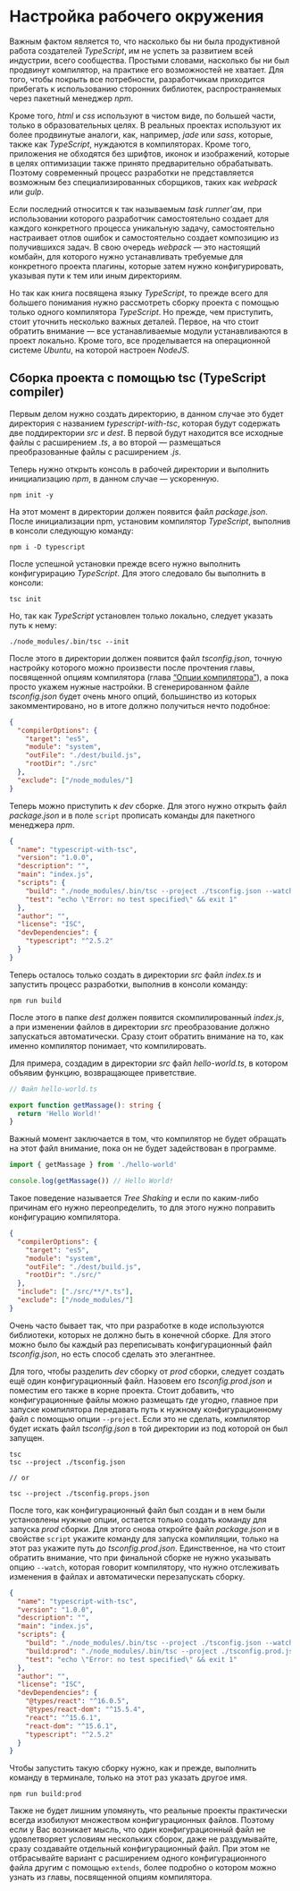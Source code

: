 # Настройка рабочего окружения

Важным фактом является то, что насколько бы ни была продуктивной работа создателей _TypeScript_, им не успеть за развитием всей индустрии, всего сообщества. Простыми словами, насколько бы ни был продвинут компилятор, на практике его возможностей не хватает. Для того, чтобы покрыть все потребности, разработчикам приходится прибегать к использованию сторонних библиотек, распространяемых через пакетный менеджер _npm_.

Кроме того, _html_ и _css_ используют в чистом виде, по большей части, только в образовательных целях. В реальных проектах используют их более продвинутые аналоги, как, например, _jade_ или _sass_, которые, также как _TypeScript_, нуждаются в компиляторах. Кроме того, приложения не обходятся без шрифтов, иконок и изображений, которые в целях оптимизации также принято предварительно обрабатывать. Поэтому современный процесс разработки не представляется возможным без специализированных сборщиков, таких как _webpack_ или _gulp_.

Если последний относится к так называемым _task runner’ам_, при использовании которого разработчик самостоятельно создает для каждого конкретного процесса уникальную задачу, самостоятельно настраивает отлов ошибок и самостоятельно создает композицию из получившихся задач. В свою очередь _webpack_ — это настоящий комбайн, для которого нужно устанавливать требуемые для конкретного проекта плагины, которые затем нужно конфигурировать, указывая пути к тем или иным директориям.

Но так как книга посвящена языку _TypeScript_, то прежде всего для большего понимания нужно рассмотреть сборку проекта с помощью только одного компилятора _TypeScript_. Но прежде, чем приступить, стоит уточнить несколько важных деталей. Первое, на что стоит обратить внимание — все устанавливаемые модули устанавливаются в проект локально. Кроме того, все проделывается на операционной системе _Ubuntu_, на которой настроен _NodeJS_.

## Сборка проекта с помощью tsc (TypeScript compiler)

Первым делом нужно создать директорию, в данном случае это будет директория с названием _typescript-with-tsc_, которая будут содержать две поддиректории _src_ и _dest_. В первой будут находится все исходные файлы с расширением _.ts_, а во второй — размещаться преобразованные файлы с расширением _.js_.

Теперь нужно открыть консоль в рабочей директории и выполнить инициализацию _npm_, в данном случае — ускоренную.

```
npm init -y
```

На этот момент в директории должен появится файл _package.json_. После инициализации npm, установим компилятор _TypeScript_, выполнив в консоли следующую команду:

```
npm i -D typescript
```

После успешной установки прежде всего нужно выполнить конфигурирацию _TypeScript_. Для этого следовало бы выполнить в консоли:

```
tsc init
```

Но, так как _TypeScript_ установлен только локально, следует указать путь к нему:

```
./node_modules/.bin/tsc --init
```

После этого в директории должен появится файл _tsconfig.json_, точную настройку которого можно произвести после прочтения главы, посвященной опциям компилятора (глава [“Опции компилятора”]()), а пока просто укажем нужные настройки. В сгенерированном файле _tsconfig.json_ будет очень много опций, большинство из которых закомментировано, но в итоге должно получиться нечто подобное:

```json
{
  "compilerOptions": {
    "target": "es5",
    "module": "system",
    "outFile": "./dest/build.js",
    "rootDir": "./src"
  },
  "exclude": ["/node_modules/"]
}
```

Теперь можно приступить к _dev_ сборке. Для этого нужно открыть файл _package.json_ и в поле `script` прописать команды для пакетного менеджера _npm_.

```json
{
  "name": "typescript-with-tsc",
  "version": "1.0.0",
  "description": "",
  "main": "index.js",
  "scripts": {
    "build": "./node_modules/.bin/tsc --project ./tsconfig.json --watch",
    "test": "echo \"Error: no test specified\" && exit 1"
  },
  "author": "",
  "license": "ISC",
  "devDependencies": {
    "typescript": "^2.5.2"
  }
}
```

Теперь осталось только создать в директории _src_ файл _index.ts_ и запустить процесс разработки, выполнив в консоли команду:

```
npm run build
```

После этого в папке _dest_ должен появится скомпилированный _index.js_, а при изменении файлов в директории _src_ преобразование должно запускаться автоматически. Сразу стоит обратить внимание на то, как именно компилятор понимает, что компилировать.

Для примера, создадим в директории _src_ файл _hello-world.ts_, в котором объявим функцию, возвращающее приветствие.

```typescript
// Файл hello-world.ts

export function getMassage(): string {
  return 'Hello World!'
}
```

Важный момент заключается в том, что компилятор не будет обращать на этот файл внимание, пока он не будет задействован в программе.

```typescript
import { getMassage } from './hello-world'

console.log(getMassage()) // Hello World!
```

Такое поведение называется _Tree Shaking_ и если по каким-либо причинам его нужно переопределить, то для этого нужно поправить конфигурацию компилятора.

```json
{
  "compilerOptions": {
    "target": "es5",
    "module": "system",
    "outFile": "./dest/build.js",
    "rootDir": "./src/"
  },
  "include": ["./src/**/*.ts"],
  "exclude": ["/node_modules/"]
}
```

Очень часто бывает так, что при разработке в коде используются библиотеки, которых не должно быть в конечной сборке. Для этого можно было бы каждый раз переписывать конфигурационный файл _tsconfig.json_, но есть способ сделать это элегантнее.

Для того, чтобы разделить _dev_ сборку от _prod_ сборки, следует создать ещё один конфигурационный файл. Назовем его _tsconfig.prod.json_ и поместим его также в корне проекта. Стоит добавить, что конфигурационные файлы можно размещать где угодно, главное при запуске компилятора передавать путь к нужному конфигурационному файл с помощью опции `--project`. Если это не сделать, компилятор будет искать файл _tsconfig.json_ в той директории из под которой он был запущен.

```
tsc
tsc --project ./tsconfig.json

// or

tsc --project ./tsconfig.props.json
```

После того, как конфигурационный файл был создан и в нем были установлены нужные опции, остается только создать команду для запуска _prod_ сборки. Для этого снова откройте файл _package.json_ и в свойстве `script` укажите команду для запуска компиляции, только на этот раз укажите путь до _tsconfig.prod.json_. Единственное, на что стоит обратить внимание, что при финальной сборке не нужно указывать опцию `--watch`, которая говорит компилятору, что нужно отслеживать изменения в файлах и автоматически перезапускать сборку.

```json
{
  "name": "typescript-with-tsc",
  "version": "1.0.0",
  "description": "",
  "main": "index.js",
  "scripts": {
    "build": "./node_modules/.bin/tsc --project ./tsconfig.json --watch",
    "build:prod": "./node_modules/.bin/tsc --project ./tsconfig.prod.json",
    "test": "echo \"Error: no test specified\" && exit 1"
  },
  "author": "",
  "license": "ISC",
  "devDependencies": {
    "@types/react": "^16.0.5",
    "@types/react-dom": "^15.5.4",
    "react": "^15.6.1",
    "react-dom": "^15.6.1",
    "typescript": "^2.5.2"
  }
}
```

Чтобы запустить такую сборку нужно, как и прежде, выполнить команду в терминале, только на этот раз указать другое имя.

```
npm run build:prod
```

Также не будет лишним упомянуть, что реальные проекты практически всегда изобилуют множеством конфигурационных файлов. Поэтому если у Вас возникает мысль, что один конфигурационный файл не удовлетворяет условиям нескольких сборок, даже не раздумывайте, сразу создавайте отдельный конфигурационный файл. При этом не отбрасывайте вариант с расширением одного конфигурационного файла другим с помощью `extends`, более подробно о котором можно узнать из главы, посвященной опциям компилятора.
